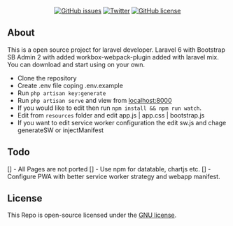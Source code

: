 <p align="center"><a href="https://github.com/sahapranta/laravel-bootstrap-sb-admin2/issues"><img alt="GitHub issues" src="https://img.shields.io/github/issues/sahapranta/laravel-bootstrap-sb-admin2"></a>
    <a href="https://twitter.com/intent/tweet?text=Wow:&url=https%3A%2F%2Fgithub.com%2Fsahapranta%2Flaravel-bootstrap-sb-admin2"><img alt="Twitter" src="https://img.shields.io/twitter/url?style=social"></a>
<a href="https://github.com/sahapranta/laravel-bootstrap-sb-admin2/blob/master/LICENSE"><img alt="GitHub license" src="https://img.shields.io/github/license/sahapranta/laravel-bootstrap-sb-admin2"></a>
</p>

## About 
This is a open source project for laravel developer. Laravel 6 with Bootstrap SB Admin 2 with added workbox-webpack-plugin added with laravel mix. You can download and start using on your own.

- Clone the repository
- Create .env file coping .env.example
- Run `php artisan key:generate`
- Run `php artisan serve` and view from [localhost:8000](http://127.0.0.1:8000)
- If you would like to edit then run `npm install && npm run watch`.
- Edit from `resources` folder and edit app.js | app.css | bootstrap.js
- If you want to edit service worker configuration the edit sw.js and chage generateSW or injectManifest


## Todo

[] - All Pages are not ported
[] - Use npm for datatable, chartjs etc.
[] - Configure PWA with better service worker strategy and webapp manifest.


## License

This Repo is open-source licensed under the [GNU license](https://raw.githubusercontent.com/sahapranta/laravel-bootstrap-sb-admin2/master/LICENSE).
